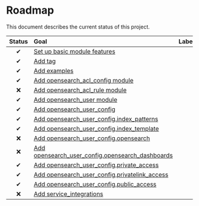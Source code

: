 # Roadmap

This document describes the current status of this project.


| Status | Goal | Labels | 
| :---: | :--- | --- | 
| ✔ | [Set up basic module features]() || 
| ✔ | [Add tag]() ||
| ✔ | [Add examples]() ||
| ✔ | [Add opensearch_acl_config module]() ||
| ❌ | [Add opensearch_acl_rule module]() ||
| ✔ | [Add opensearch_user module]() ||
| ✔ | [Add opensearch_user_config]() ||
| ✔ | [Add opensearch_user_config.index_patterns]() ||
| ✔ | [Add opensearch_user_config.index_template]() ||
| ❌ | [Add opensearch_user_config.opensearch]() ||
| ❌ | [Add opensearch_user_config.opensearch_dashboards]() ||
| ✔ | [Add opensearch_user_config.private_access]() ||
| ✔ | [Add opensearch_user_config.privatelink_access]() ||
| ✔ | [Add opensearch_user_config.public_access]() ||
| ❌ | [Add service_integrations]() ||